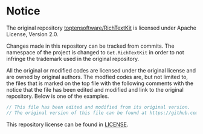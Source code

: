 # Notice

The original repository [toptensoftware/RichTextKit](https://github.com/toptensoftware/RichTextKit) is licensed under Apache License, Version 2.0.

Changes made in this repository can be tracked from commits. The namespace of the project is changed to `Get.RichTextKit` in order to not infringe the trademark used in the original repository.

All the original or modified codes are licensed under the original license and are owned by original authors. The modfied codes are, but not limited to, the files that is marked on the top file with the following comments with the notice that the file has been edited and modified and link to the original repository. Below is one of the examples.

```csharp
// This file has been edited and modified from its original version.
// The original version of this file can be found at https://github.com/toptensoftware/RichTextKit/.
```

This repository license can be found in [LICENSE](./LICENSE).